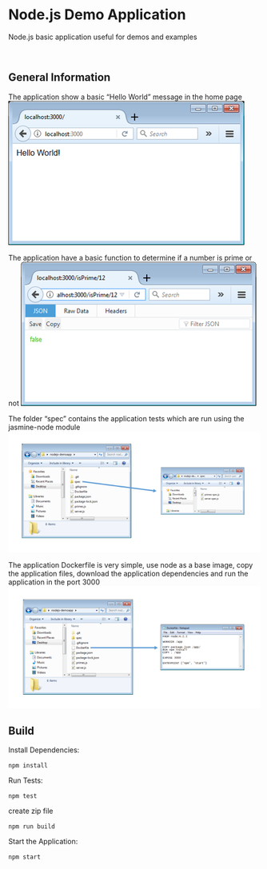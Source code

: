 # Node.js Demo Application
Node.js basic application useful for demos and examples

&nbsp;

## General Information

The application show a basic “Hello World” message in the home page
![Welcome-Page](https://github.com/leonjalfon1/Microsoft-Blog/blob/master/GettingStartedWithGoogleContainerBuilder/0-Introduction/Images/0-2.png?raw=true)

The application have a basic function to determine if a number is prime or not
![Welcome-Page](https://github.com/leonjalfon1/Microsoft-Blog/blob/master/GettingStartedWithGoogleContainerBuilder/0-Introduction/Images/0-3.png?raw=true)

The folder “spec” contains the application tests which are run using the jasmine-node module
![Welcome-Page](https://github.com/leonjalfon1/Microsoft-Blog/blob/master/GettingStartedWithGoogleContainerBuilder/0-Introduction/Images/0-4.png?raw=true)

The application Dockerfile is very simple, use node as a base image, copy the application files, download the application dependencies and run the application in the port 3000
![Welcome-Page](https://github.com/leonjalfon1/Microsoft-Blog/blob/master/GettingStartedWithGoogleContainerBuilder/0-Introduction/Images/0-5.png?raw=true)

## Build

Install Dependencies:
```
npm install
```

Run Tests:  
```
npm test
```

create zip file
```
npm run build
```

Start the Application:
```
npm start
```

